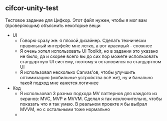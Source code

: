 ## cifcor-unity-test

Тестовое задание для Цифкор. Этот файл нужен, чтобы я мог вам (проверяющим) объяснить некоторые вещи

- UI
	- Говорю сразу же: я плохой дизайнер. Сделать технически правильный интерфейс мне легко, а вот красивый - сложнее
	- Я очень хотел использовать UI Toolkit, но в задании это указано не было, да и скорее всего вы до сих пор
можете использовать стандартную UI систему, поэтому я остановился на стандартном UI
	- Я использовал несколько Canvas'ов, чтобы улучшить оптимизацию (мобильные устройства всё же), ну и банально 
такой подход мне кажется логичнее
- Код
	- Я использовал 3 разных подхода MV паттернов для каждого из экранов: MVC, MVP и MVVM. Сделал я так исключительно,
чтобы показать что я так умею. В реальном проекте я бы выбрал MVVM, но с остальными тоже нормально
	- 
